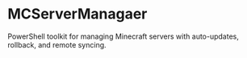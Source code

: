 # MCServerManagaer
PowerShell toolkit for managing Minecraft servers with auto-updates, rollback, and remote syncing.

